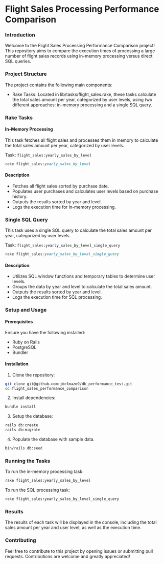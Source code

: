 # Flight Sales Processing Performance Comparison

### Introduction

Welcome to the Flight Sales Processing Performance Comparison project! This repository aims to compare the execution times of processing a large number of flight sales records using in-memory processing versus direct SQL queries.

### Project Structure

The project contains the following main components:

- Rake Tasks: Located in lib/tasks/flight_sales.rake, these tasks calculate the total sales amount per year, categorized by user levels, using two different approaches: in-memory processing and a single SQL query.

### Rake Tasks

#### In-Memory Processing

This task fetches all flight sales and processes them in memory to calculate the total sales amount per year, categorized by user levels.

Task: `flight_sales:yearly_sales_by_level`

```ruby
rake flight_sales:yearly_sales_by_level
```

#### Description

- Fetches all flight sales sorted by purchase date.
- Populates user purchases and calculates user levels based on purchase history.
- Outputs the results sorted by year and level.
- Logs the execution time for in-memory processing.

### Single SQL Query

This task uses a single SQL query to calculate the total sales amount per year, categorized by user levels.

Task: `flight_sales:yearly_sales_by_level_single_query`

```ruby
rake flight_sales:yearly_sales_by_level_single_query
```

#### Description

- Utilizes SQL window functions and temporary tables to determine user levels.
- Groups the data by year and level to calculate the total sales amount.
- Outputs the results sorted by year and level.
- Logs the execution time for SQL processing.

### Setup and Usage

#### Prerequisites

Ensure you have the following installed:

- Ruby on Rails
- PostgreSQL
- Bundler

#### Installation

1. Clone the repository:

```bash
git clone git@github.com:jdelmazo9/db_performance_test.git
cd flight_sales_performance_comparison
```

2. Install dependencies:

```bash
bundle install
```

3. Setup the database:

```bash
rails db:create
rails db:migrate
```

4. Populate the database with sample data.

```bash
bin/rails db:seed
```

### Running the Tasks

To run the in-memory processing task:

```bash
rake flight_sales:yearly_sales_by_level
```

To run the SQL processing task:

```bash
rake flight_sales:yearly_sales_by_level_single_query
```

### Results

The results of each task will be displayed in the console, including the total sales amount per year and user level, as well as the execution time.

### Contributing

Feel free to contribute to this project by opening issues or submitting pull requests. Contributions are welcome and greatly appreciated!
